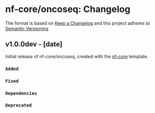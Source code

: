 # nf-core/oncoseq: Changelog

The format is based on [Keep a Changelog](https://keepachangelog.com/en/1.0.0/)
and this project adheres to [Semantic Versioning](https://semver.org/spec/v2.0.0.html).

## v1.0.0dev - [date]

Initial release of nf-core/oncoseq, created with the [nf-core](https://nf-co.re/) template.

### `Added`

### `Fixed`

### `Dependencies`

### `Deprecated`
